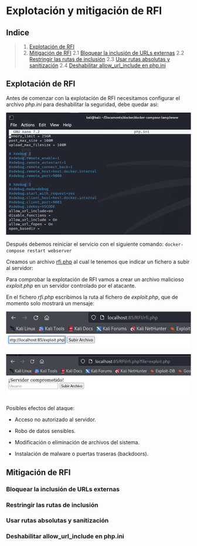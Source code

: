 # Explotación y mitigación de RFI


## Indice

> 1. [Explotación de RFI](#)
> 2. [Mitigación de RFI](#)
>    2.1 [Bloquear la inclusión de URLs externas]()
>    2.2 [Restringir las rutas de inclusión]()
>    2.3 [Usar rutas absolutas y sanitización]()
>    2.4 [Deshabilitar allow_url_include en php.ini]()

## Explotación de RFI

Antes de comenzar con la explotación de RFI necesitamos configurar el archivo *php.ini* para deshabilitar la seguridad, debe quedar asi:

![php.ini](./Imagenes/1.png)

Después debemos reiniciar el servicio con el siguiente comando:
` docker-compose restart webserver `

Creamos un archivo [rfi.php](./Recursos/rfi.php) al cual le tenemos que indicar un fichero a subir al servidor:

Para comprobar la explotación de RFI vamos a crear un archivo malicioso *exploit.php* en un servidor controlado por el atacante.

En el fichero *rfi.php* escribimos la ruta al fichero de *exploit.php*, que de momento solo mostrará un mensaje:

![php.ini](./Imagenes/2.png)

![php.ini](./Imagenes/3.png)

Posibles efectos del ataque:

- Acceso no autorizado al servidor.

- Robo de datos sensibles.

- Modificación o eliminación de archivos del sistema.

- Instalación de malware o puertas traseras (backdoors).


## Mitigación de RFI


### Bloquear la inclusión de URLs externas



### Restringir las rutas de inclusión



### Usar rutas absolutas y sanitización



### Deshabilitar allow_url_include en php.ini
